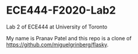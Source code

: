 # ECE444-F2020-Lab2
Lab 2 of ECE444 at University of Toronto

My name is Pranav Patel and this repo is a clone of https://github.com/miguelgrinberg/flasky.

